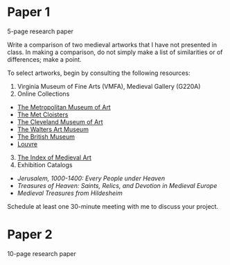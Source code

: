 # Paper 1
5-page research paper

Write a comparison of two medieval artworks that I have not presented in class. In making a comparison, do not simply make a list of similarities or of differences; make a point.

To select artworks, begin by consulting the following resources:
1. Virginia Museum of Fine Arts (VMFA), Medieval Gallery (G220A)
2. Online Collections
* [The Metropolitan Museum of Art](https://www.metmuseum.org/art/collection/search#!?department=17&showOnly=highlights&offset=0&pageSize=0&perPage=20&sortBy=relevance&sortOrder=asc&searchField=All)
* [The Met Cloisters](https://www.metmuseum.org/art/collection/search#!?department=7&showOnly=highlights&perPage=20&offset=0&pageSize=0&sortOrder=asc&searchField=All)
* [The Cleveland Museum of Art](http://www.clevelandart.org/art/collection/search?filter-department=Medieval%20Art)
* [The Walters Art Museum](https://art.thewalters.org/)
* [The British Museum](https://www.britishmuseum.org/research/collection_online/search.aspx)
* [Louvre](https://www.louvre.fr/en/moteur-de-recherche-oeuvres)
3. [The Index of Medieval Art](https://theindex.princeton.edu/)
4. Exhibition Catalogs
* _Jerusalem, 1000-1400: Every People under Heaven_
* _Treasures of Heaven: Saints, Relics, and Devotion in Medieval Europe_
* _Medieval Treasures from Hildesheim_

Schedule at least one 30-minute meeting with me to discuss your project.

# Paper 2
10-page research paper
